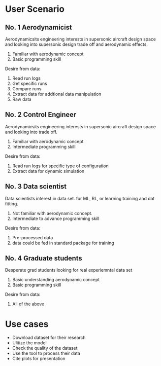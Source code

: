 # User Scenario 
## No. 1 Aerodynamicist 
Aerodynamicsits engineering interests in supersonic aircraft design space and looking into supersonic design trade off and aerodynamic effects.

 1. Familiar with aerodynamic concept 
 2. Basic programming skill 

Desire from data: 

 1. Read run logs 
 2. Get specific runs
 3. Compare runs 
 4. Extract data for addtional data manipulation 
 5. Raw data 

## No. 2 Control Engineer 
Aerodynamicsits engineering interests in supersonic aircraft design space and looking into trade off. 

 1. Familiar with aerodynamic concept 
 2. Intermediate programming skill 

Desire from data: 

 1. Read run logs for specific type of configuration 
 2. Extract data for dynamic simulation  


## No. 3 Data scientist 
Data scientists interest in data set. for ML, RL, or learning training and dat fitting. 

 1. Not familiar with aerodynamic concept. 
 2. Intermediate to advance programming skill 

 Desire from data: 

 1. Pre-processed data 
 2. data could be fed in standard package for training 

## No. 4 Graduate students 
Desperate grad students looking for real experiemntal data set

 1. Basic understanding aerodynamic concept
 2. Basic programming skill 

Desire from data: 

 1. All of the above

# Use cases

+ Download dataset for their research
+ Ulitize the model
+ Check the quality of the dataset
+ Use the tool to process their data
+ Cite plots for presentation
